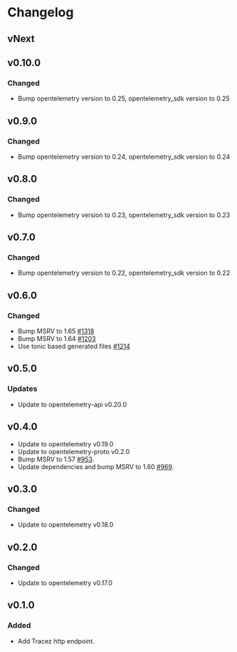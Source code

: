 # Changelog

## vNext

## v0.10.0

### Changed

- Bump opentelemetry version to 0.25, opentelemetry_sdk version to 0.25

## v0.9.0

### Changed

- Bump opentelemetry version to 0.24, opentelemetry_sdk version to 0.24

## v0.8.0

### Changed

- Bump opentelemetry version to 0.23, opentelemetry_sdk version to 0.23

## v0.7.0

### Changed

- Bump opentelemetry version to 0.22, opentelemetry_sdk version to 0.22

## v0.6.0

### Changed

- Bump MSRV to 1.65 [#1318](https://github.com/open-telemetry/opentelemetry-rust/pull/1318)
- Bump MSRV to 1.64 [#1203](https://github.com/open-telemetry/opentelemetry-rust/pull/1203)
- Use tonic based generated files [#1214](https://github.com/open-telemetry/opentelemetry-rust/pull/1214)

## v0.5.0

### Updates

- Update to opentelemetry-api v0.20.0

## v0.4.0

- Update to opentelemetry v0.19.0
- Update to opentelemetry-proto v0.2.0
- Bump MSRV to 1.57 [#953](https://github.com/open-telemetry/opentelemetry-rust/pull/953).
- Update dependencies and bump MSRV to 1.60 [#969](https://github.com/open-telemetry/opentelemetry-rust/pull/969).

## v0.3.0

### Changed

- Update to opentelemetry v0.18.0

## v0.2.0

### Changed

- Update to opentelemetry v0.17.0

## v0.1.0

### Added

- Add Tracez http endpoint.

